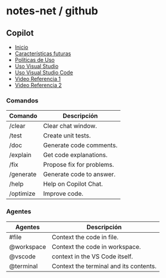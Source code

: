 # notes-net / github

## Copilot

- [Inicio](https://docs.github.com/en/copilot/quickstart)
- [Características futuras](https://githubnext.com/)
- [Políticas de Uso](https://resources.github.com/copilot-trust-center/)
- [Uso Visual Studio](https://learn.microsoft.com/en-us/visualstudio/ide/copilot-chat-context?view=vs-2022)
- [Uso Visual Studio Code](https://code.visualstudio.com/docs/editor/github-copilot)
- [Video Referencia 1](https://www.youtube.com/watch?v=aN9srN3huG0)
- [Video Referencia 2](https://www.youtube.com/watch?v=jsHAyBmFZlo)

### Comandos

| Comando   | Descripción               |
| --------- | ------------------------- |
| /clear    | Clear chat window.        |
| /test     | Create unit tests.        |
| /doc      | Generate code comments.   |
| /explain  | Get code explanations.    |
| /fix      | Propose fix for problems. |
| /generate | Generate code to answer.  |
| /help     | Help on Copilot Chat.     |
| /optimize | Improve code.             |

### Agentes

| Agentes    | Descripción                            |
| ---------- | -------------------------------------- |
| #file      | Context the code in file.              |
| @workspace | Context the code in workspace.         |
| @vscode    | context in the VS Code itself.         |
| @terminal  | Context the terminal and its contents. |
